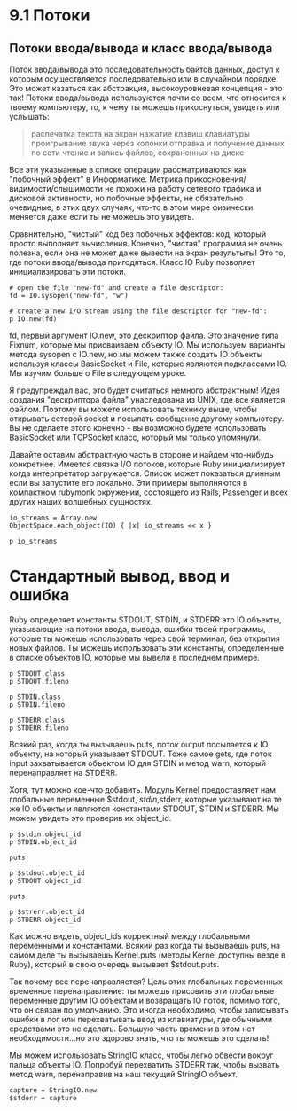 ﻿# 9.1 Потоки #

## Потоки ввода/вывода и класс ввода/вывода ##

Поток ввода/вывода это последовательность байтов данных, доступ к которым осуществляется последовательно или в случайном порядке. Это может казаться как абстракция, высокоуровневая концепция - это так! Потоки ввода/вывода используются почти со всем, что относится к твоему компьютеру, то, к чему ты можешь прикоснуться, увидеть или услышать:

> распечатка текста на экран
> нажатие клавиш клавиатуры
> проигрывание звука через колонки
> отправка и получение данных по сети
> чтение и запись файлов, сохраненных на диске

Все эти указыанные в списке операции рассматриваются как "побочный эффект" в Информатике. Метрика прикосновения/видимости/слышимости не похожи на работу сетевого трафика и дисковой активности, но побочные эффекты, не обязательно очевидные; в этих двух случаях, что-то в этом мире физически меняется даже если ты не можешь это увидеть.

Сравнительно, "чистый" код без побочных эффектов: код, который просто выполняет вычисления. Конечно, "чистая" программа не очень полезна, если она не может даже вывести на экран результыты! Это то, где потоки ввода/вывода пригодяться. Класс IO Ruby позволяет инициализировать эти потоки.

	# open the file "new-fd" and create a file descriptor:
	fd = IO.sysopen("new-fd", "w")

	# create a new I/O stream using the file descriptor for "new-fd":
	p IO.new(fd) 

fd, первый аргумент IO.new, это дескриптор файла. Это значение типа Fixnum, которые мы присваиваем объекту IO. Мы используем варианты метода sysopen с IO.new, но мы можем также создать IO объекты используя классы BasicSocket и File, которые являются подклассами IO. Мы изучим больше о File в следующем уроке.

Я предупреждал вас, это будет считаться немного абстрактным! Идея создания "дескриптора файла" унаследована из UNIX, где все является файлом. Поэтому вы можете использовать технику выше, чтобы открывать сетевой socket и посылать сообщение другому компьютеру. Вы не сделаете этого конечно - вы возможно будете использовать BasicSocket или TCPSocket класс, который мы только упомянули.

Давайте оставим абстрактную часть в стороне и найдем что-нибудь конкретнее. Имеется связка I/O потоков, которые Ruby инициализирует когда интерпретатор загружается. Список может показаться длинным если вы запустите его локально. Эти примеры выполняются в компактном rubymonk окружении, состоящего из Rails, Passenger и всех других наших волшебных сущностях.

	io_streams = Array.new
	ObjectSpace.each_object(IO) { |x| io_streams << x }

	p io_streams

# Стандартный вывод, ввод и ошибка #

Ruby определяет константы STDOUT, STDIN, и STDERR это IO объекты, указывающие на потоки ввода, вывода, ошибки твоей программы, которые ты можешь использовать через свой терминал, без открытия новых файлов. Ты можешь использовать эти константы, определенные в списке объектов IO, которые мы вывели в последнем примере.

	p STDOUT.class
	p STDOUT.fileno
  
	p STDIN.class
	p STDIN.fileno

	p STDERR.class 
	p STDERR.fileno


Всякий раз, когда ты вызываешь puts, поток output посылается к IO объекту, на который указывает STDOUT. Тоже самое gets, где поток input захватывается объектом IO для STDIN и метод warn, который перенаправляет на STDERR.

Хотя, тут можно кое-что добавить. Модуль Kernel предоставляет нам глобальные переменные $stdout, $stdin,$stderr, которые указывают на те же IO объекты и являются константами STDOUT, STDIN и STDERR. Мы можем увидеть это проверив их object_id.

	p $stdin.object_id
	p STDIN.object_id

	puts

	p $stdout.object_id
	p STDOUT.object_id

	puts

	p $strerr.object_id
	p STDERR.object_id


Как можно видеть, object_ids корректный между глобальными переменными и константами. Всякий раз когда ты вызываешь puts, на самом деле ты вызываешь Kernel.puts (методы Kernel доступны везде в Ruby), который в свою очередь вызывает $stdout.puts.

Так почему все перенаправляется? Цель этих глобальных переменных временное перенаправление: ты можешь присовить эти глобальные переменные другим IO объектам и возвращать IO поток, помимо того, что он связан по умолчанию. Это иногда необходимо, чтобы записывать ошибки в лог или перехватывать ввод из клавиатуры, где обычными средствами это не сделать. Большую часть времени в этом нет необходимости...но это здорово знать, что ты можешь это сделать!

Мы можем использовать StringIO класс, чтобы легко обвести вокруг пальца объекты IO. Попробуй перехватить STDERR так, чтобы вызвать метод warn, перенаправив на наш текущий StringIO объект.

	capture = StringIO.new
	$stderr = capture
